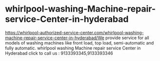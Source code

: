 # whirlpool-washing-Machine-repair-service-Center-in-hyderabad
https://whirlpool-authorized-service-center.com/whirlpool-washing-machine-repair-service-center-in-hyderabad/We provide service for all models of washing machines like front load, top load, semi-automatic and fully automatic. whirlpool washing Machine repair service Center in Hyderabad click to call us : 9133393345,9133393346 
